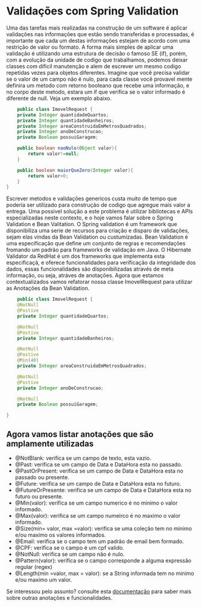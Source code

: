 # Validações com Spring Validation

Uma das tarefas mais realizadas na construção de um software é aplicar validações nas informações que estão sendo transferidas e processadas, é importante que cada um destas informações estejam de acordo com uma restrição de valor ou formato. A forma mais simples de aplicar uma validação é utilizando uma estrutura de decisão o famoso SE (if), porém, com a evolução da unidade de codigo que trabalhamos, podemos deixar classes com dificil manutenção e alem de escrever um mesmo codigo repetidas vezes para objetos diferentes. Imagine que você precisa validar se o valor de um campo não é nulo, para cada classe você provavel mente definira um metodo com retorno booleano  que recebe uma informação, e no corpo deste metodo, estara um if que verifica se o valor informado é diferente de null. Veja um exemplo abaixo.

```java
    public class ImovelRequest {
    private Integer quantidadeQuartos;
    private Integer quantidadeBanheiros;
    private Integer areaConstruidaEmMetrosQuadrados;
    private Integer anoDeConstrucao;
    private Boolean possuiGaragem;

    public boolean naoNulo(Object valor){
        return valor!=null;
    }

    public boolean maiorQueZero(Integer valor){
        return valor>0;
    } 
}
```

Escrever metodos e validações genericos custa muito de tempo que poderia ser utilizado para construção de codigo que agregue mais valor a entrega. Uma possivel solução a este problema é utilizar bibliotecas e APIs especializadas neste contexto, e o hoje vamos falar sobre o Spring Validation e Bean Valitation. O Spring validation é um framework que disponibiliza uma serie de recursos para criação e disparo de validações, sejam elas vindas da Bean Validation ou custumizadas. Bean Validation é uma especificação que define um conjunto de regras e recomendações fromando um padrão para frameworks de validação em Java. O Hibernate Validator da RedHat é um dos frameworks que implementa esta especificaçã, e oferece funcionalidades para verificação da integridade dos dados, essas funcionalidades são disponibilizadas através de meta informação, ou seja, atráves de anotações. Agora que estamos contextualizados vamos refatorar nossa classe ImovelRequest para utilizar as Anotações da Bean Validation.

```java
    public class ImovelRequest {
    @NotNull 
    @Postive
    private Integer quantidadeQuartos;

    @NotNull 
    @Postive
    private Integer quantidadeBanheiros;

    @NotNull 
    @Postive
    @Min(40)
    private Integer areaConstruidaEmMetrosQuadrados;

    @NotNull 
    @Postive
    private Integer anoDeConstrucao;

    @NotNull
    private Boolean possuiGaragem;

}
```

## Agora vamos listar anotações que são amplamente utilizadas

- @NotBlank: verifica se um campo de texto, esta vazio.
- @Past: verifica se um campo de Data e DataHora esta no passado.
- @PastOrPresent: verifica se um campo de Data e DataHora esta no passado ou presente.
- @Future: verifica se um campo de Data e DataHora esta no futuro.
- @FutureOrPresente: verifica se um campo de Data e DataHora esta no futuro ou presente.
- @Min(valor): verifica se um campo numerico é no minimo o valor informado.
- @Max(valor): verifica se um campo numeirco é no maximo o valor informado.
- @Size(min= valor, max =valor): verifica se uma coleção tem no minimo e/ou maximo os valores informados.
- @Email: verifica se o campo tem um padrão de email bem formado.
- @CPF: verifica se o campo é um cpf valido.
- @NotNull: verifica se um campo não é nulo.
- @Pattern(valor): verifica se o campo corresponde a alguma expressão regular (regex)
- @Length(min =valor, max = valor): se a String informada tem no minimo e/ou maximo um valor.

Se interessou pelo assunto? consulte esta [documentação](https://docs.jboss.org/hibernate/stable/validator/reference/en-US/html_single/) para saber mais sobre outras anotações e funcionalidades.